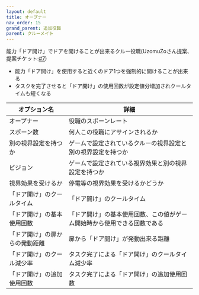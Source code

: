 ```yaml
---
layout: default
title: オープナー
nav_order: 15
grand_parent: 追加役職
parent: クルーメイト
---
```


能力「ドア開け」でドアを開けることが出来るクルー役職(UzomuZoさん提案、提案チケット:[#7](https://github.com/yukieiji/ExtremeRoles/issues/7))<br>
- 能力「ドア開け」を使用すると近くのドア1つを強制的に開けることが出来る
- タスクを完了させると「ドア開け」の使用回数が設定値分増加されクールタイムも短くなる

|  オプション名 |  詳細  |
| ---- | ---- |
|  オープナー  | 役職のスポーンレート |
|  スポーン数  | 何人この役職にアサインされるか |
|  別の視界設定を持つか  |  ゲームで設定されているクルーの視界設定と別の視界設定を持つか  |
|  ビジョン  |  ゲームで設定されている視界効果と別の視界設定を持つか  |
|  視界効果を受けるか  |  停電等の視界効果を受けるかどうか  |
|  「ドア開け」のクールタイム  | 「ドア開け」のクールタイム |
|  「ドア開け」の基本使用回数  |  「ドア開け」の基本使用回数、この値がゲーム開始時から使用できる回数である  |
|  「ドア開け」の扉からの発動距離  |  扉から「ドア開け」が発動出来る距離  |
|  「ドア開け」のクール減少率  |  タスク完了による「ドア開け」のクールタイム減少率  |
|  「ドア開け」の追加使用回数  |  タスク完了による「ドア開け」の追加使用回数  |
